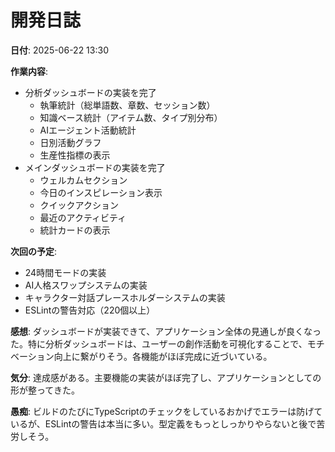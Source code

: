 # 開発日誌

**日付**: 2025-06-22 13:30

**作業内容**:
- 分析ダッシュボードの実装を完了
  - 執筆統計（総単語数、章数、セッション数）
  - 知識ベース統計（アイテム数、タイプ別分布）
  - AIエージェント活動統計
  - 日別活動グラフ
  - 生産性指標の表示
- メインダッシュボードの実装を完了
  - ウェルカムセクション
  - 今日のインスピレーション表示
  - クイックアクション
  - 最近のアクティビティ
  - 統計カードの表示

**次回の予定**:
- 24時間モードの実装
- AI人格スワップシステムの実装
- キャラクター対話プレースホルダーシステムの実装
- ESLintの警告対応（220個以上）

**感想**: 
ダッシュボードが実装できて、アプリケーション全体の見通しが良くなった。特に分析ダッシュボードは、ユーザーの創作活動を可視化することで、モチベーション向上に繋がりそう。各機能がほぼ完成に近づいている。

**気分**: 
達成感がある。主要機能の実装がほぼ完了し、アプリケーションとしての形が整ってきた。

**愚痴**: 
ビルドのたびにTypeScriptのチェックをしているおかげでエラーは防げているが、ESLintの警告は本当に多い。型定義をもっとしっかりやらないと後で苦労しそう。